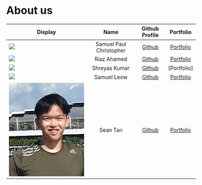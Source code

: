# About us

Display | Name | Github Profile | Portfolio 
--------|:----:|:--------------:|:---------:
![](https://avatars3.githubusercontent.com/u/13195220?s=460&u=7a16696cc4ed27621159c782afd285b7b37a4971&v=4) | Samuel Paul Christopher | [Github](https://github.com/samuelchristopher) | [Portfolio](http://bit.do/samchrisfeb2020)
![](https://via.placeholder.com/100.png?text=Photo) | Riaz Ahamed | [Github](https://github.com/riazaham) | [Portfolio](team/riazaham.md)
![](https://via.placeholder.com/100.png?text=Photo) | Shreyas Kumar | [Github](https://github.com/shreytheshreyas) | [Portfolio]
![](https://via.placeholder.com/100.png?text=Photo) | Samuel Leow | [Github](https://github.com/samuellleow) | [Portfolio](docs/team/johndoe.md)
![](team/seandp.jpg) | Sean Tan | [Github](https://github.com/thatseant) | [Portfolio](team/thatseant.md)
